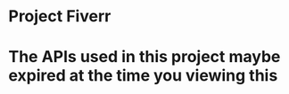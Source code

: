 <h1>Project Fiverr</h1>
<h1>The APIs used in this project maybe expired at the time you viewing this</h1>
